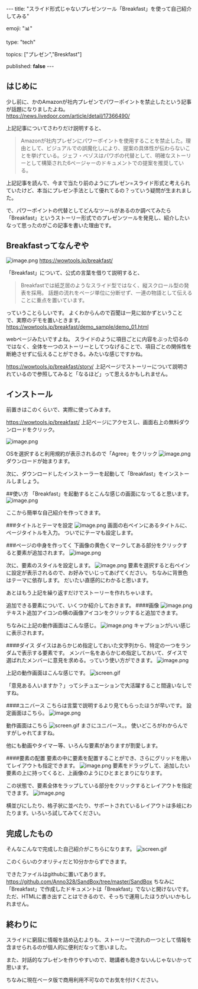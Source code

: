 --- title: "スライド形式じゃないプレゼンツール「Breakfast」を使って自己紹介してみる"

emoji: "📊" 

type: "tech" 

topics: ["プレゼン","Breskfast"] 

published: **false**  ---



## はじめに

少し前に、かのAmazonが社内プレゼンでパワーポイントを禁止したという記事が話題になりましたよね。
https://news.livedoor.com/article/detail/17366490/

上記記事についてさわりだけ説明すると、
> Amazonが社内プレゼンにパワーポイントを使用することを禁止した。理由として、ビジュアルでの誤魔化しにより、提案の具体性が伝わらないことを挙げている。ジェフ・ベゾスはパワポの代替として、明確なストーリーとして構築された6ページャーのドキュメントでの提案を推奨している。

上記記事を読んで、今まで当たり前のようにプレゼン=スライド形式と考えられていたけど、本当にプレゼン手法として優れてるの？っていう疑問が生まれました。

で、パワーポイントの代替としてどんなツールがあるのか調べてみたら「Breakfast」というストーリー形式でのプレゼンツールを発見し、紹介したいなって思ったのがこの記事を書いた理由です。

## Breakfastってなんぞや
![image.png](https://qiita-image-store.s3.ap-northeast-1.amazonaws.com/0/502798/001683f4-5c43-a13d-386c-1f60063dd81d.png)
https://wowtools.jp/breakfast/

「Breakfast」について、公式の言葉を借りて説明すると、
>Breakfastでは紙芝居のようなスライド型ではなく、縦スクロール型の発表を採用。
>話題の流れをページ単位に分断せず、一連の物語として伝えることに重点を置いています。

っていうことらしいです。
よくわからんので百聞は一見に如かずということで、実際のデモを置いときます。
https://wowtools.jp/breakfast/demo_sample/demo_01.html

webページみたいですよね。
スライドのように項目ごとに内容をぶった切るのではなく、全体を一つのストーリーとしてつなげることで、項目ごとの関係性を断絶させずに伝えることができる。みたいな感じですかね。

https://wowtools.jp/breakfast/story/
上記ページでストーリーについて説明されているので参照してみると「なるほど」って思えるかもしれません。

## インストール
前置きはこのくらいで、実際に使ってみます。

https://wowtools.jp/breakfast/
上記ページにアクセスし、画面右上の無料ダウンロードをクリック。

![image.png](https://qiita-image-store.s3.ap-northeast-1.amazonaws.com/0/502798/65173f3c-2d91-837c-f858-d578b8d02250.png)

OSを選択すると利用規約が表示されるので「Agree」をクリック
![image.png](https://qiita-image-store.s3.ap-northeast-1.amazonaws.com/0/502798/964da30c-dc08-b7de-0d64-cf68210b3052.png)
ダウンロードが始まります。

次に、ダウンロードしたインストーラーを起動して「Breakfast」をインストールしましょう。

##使い方
「Breakfast」を起動するとこんな感じの画面になってると思います。
![image.png](https://qiita-image-store.s3.ap-northeast-1.amazonaws.com/0/502798/6068bf03-1f26-ea05-3c3d-9f16b3321550.png)

ここから簡単な自己紹介を作ってきます。

###タイトルとテーマを設定
![image.png](https://qiita-image-store.s3.ap-northeast-1.amazonaws.com/0/502798/423c13a8-3510-00c7-a094-0f5f235c3151.png)
画面の右ペインにあるタイトルに、ページタイトルを入力。
ついでにテーマも設定します。

###ページの中身を作ってく
下画像の黄色くマークしてある部分をクリックすると要素が追加されます。
![image.png](https://qiita-image-store.s3.ap-northeast-1.amazonaws.com/0/502798/2f17fb27-53bd-b4f8-ee4d-464a746159a1.png)

次に、要素のスタイルを設定します。
![image.png](https://qiita-image-store.s3.ap-northeast-1.amazonaws.com/0/502798/e733ecce-1650-c0a5-8ae6-7c7af4365ef7.png)
要素を選択すると右ペインに設定が表示されるので、お好みでいじってあげてください。
ちなみに背景色はテーマに依存します。
だいたい直感的にわかると思います。

あとはもう上記を繰り返すだけでストーリーを作れちゃいます。

追加できる要素について、いくつか紹介しておきます。
####画像
![image.png](https://qiita-image-store.s3.ap-northeast-1.amazonaws.com/0/502798/4f0d40c9-b58f-0017-e235-c269c7c2c167.png)
テキスト追加アイコンの横の画像アイコンをクリックすると追加できます。

ちなみに上記の動作画面はこんな感じ。
![image.png](https://qiita-image-store.s3.ap-northeast-1.amazonaws.com/0/502798/15388797-348b-b290-1652-e0517acd5dbc.png)
キャプションがいい感じに表示されます。

####ダイス
ダイスはあらかじめ指定しておいた文字列から、特定の一つをランダムで表示する要素です。
メンバー名をあらかじめ指定しておいて、ダイスで選ばれたメンバーに意見を求める。っていう使い方ができます。
![image.png](https://qiita-image-store.s3.ap-northeast-1.amazonaws.com/0/502798/8274e9e8-da2f-2748-d7b1-f1b6df9ab88d.png)

上記の動作画面はこんな感じです。
![screen.gif](https://qiita-image-store.s3.ap-northeast-1.amazonaws.com/0/502798/e1de97b7-541b-5a30-879d-dc258752f1d3.gif)

「意見ある人いますか？」ってシチュエーションで大活躍すること間違いなしですね。

####ユニバース
こちらは言葉で説明するより見てもらったほうが早いです。
設定画面はこちら。
![image.png](https://qiita-image-store.s3.ap-northeast-1.amazonaws.com/0/502798/ab2a5715-1f01-4507-1036-1cd98a1ccc62.png)

動作画面はこちら
![screen.gif](https://qiita-image-store.s3.ap-northeast-1.amazonaws.com/0/502798/21decbf0-104b-4956-9d0e-2c51eb6bf6a1.gif)
まさにユニバース。。
使いどころがわからんですがしゃれてますね。

他にも動画やタイマー等、いろんな要素がありますが割愛します。

####要素の配置
要素の中に要素を配置することができ、さらにグリッドを用いてレイアウトも指定できます。
![image.png](https://qiita-image-store.s3.ap-northeast-1.amazonaws.com/0/502798/8a000133-6ef1-b6a1-e23e-7c879f3c26b1.png)
要素をドラッグして、追加したい要素の上に持ってくると、上画像のようにひとまとまりになります。

この状態で、要素全体をラップしている部分をクリックするとレイアウトを指定できます。
![image.png](https://qiita-image-store.s3.ap-northeast-1.amazonaws.com/0/502798/d8c7585a-3ef2-c903-9eca-ec3c27ce0716.png)

横並びにしたり、格子状に並べたり、サポートされているレイアウトは多岐にわたります。いろいろ試してみてください。

## 完成したもの
そんなこんなで完成した自己紹介がこちらになります。
![screen.gif](https://qiita-image-store.s3.ap-northeast-1.amazonaws.com/0/502798/fe6a3d8d-ec44-fbd2-4407-5f326186e1b3.gif)

このくらいのクオリティだと10分かからずできます。

できたファイルはgithubに置いてあります。
https://github.com/Anno328/SandBox/tree/master/SandBox
ちなみに「Breakfast」で作成したドキュメントは「Breakfast」でないと開けないです。
ただ、HTMLに書き出すことはできるので、そっちで運用したほうがいいかもしれません。

## 終わりに
スライドに窮屈に情報を詰め込むよりも、ストーリーで流れの一つとして情報を含ませられるのが個人的に便利だなって思いました。

また、対話的なプレゼンを作りやすいので、聴講者も飽きないんじゃないかって思います。

ちなみに現在ベータ版で商用利用不可なのでお気を付けください。